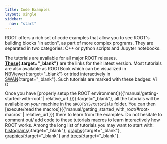 ```yaml
---
title: Code Examples
layout: single
sidebar:
  nav: "start"
---
```


ROOT offers a rich set of code examples that allow you to see ROOT's building blocks "in action",
as part of more complex programs. They are separated in two categories: C++ or python scripts
and Jupyter notebooks.

The tutorials are available for all major ROOT releases.
**[These](https://root.cern.ch/doc/master/group__Tutorials.html){:target="_blank"}** are the links for their
latest version. Most tutorials are also available as ROOTBook which can
be visualized in [NBViewer](http://nbviewer.jupyter.org/){:target="_blank"} or tried interactively in
[SWAN](https://swan.web.cern.ch){:target="_blank"}. Such tutorials are marked with these badges:
<img src="https://root.cern.ch/doc/master/notebook.gif" alt="View in nbviewer" style="height:1em">
<img src="https://swanserver.web.cern.ch/swanserver/images/badge_swan_white_150.png" alt="Open in SWAN" style="height:1em">

Once you have [properly setup the ROOT environment]({{'manual/getting-started-with-root' | relative_url }}){:target="_blank"},
all the tutorials will be available on *your* machine in the `$ROOTSYS/tutorials` folder.
You can then [execute/read the macros]({{'manual/getting_started_with_root/#root-macros' | relative_url }})
there to learn from the examples. Do not hesitate to comment out/ add code to these tutorials
macros to learn interactively how ROOT works.
Among the long list of tutorials you may want to start with:
[histograms](https://root.cern.ch/doc/master/group__tutorial__hist.html){:target="_blank"},
[graphs](https://root.cern.ch/doc/master/group__tutorial__graphs.html){:target="_blank"},
[graphics](https://root.cern.ch/doc/master/group__tutorial__graphics.html){:target="_blank"} and
[trees](https://root.cern.ch/doc/master/group__tutorial__tree.html){:target="_blank"}.
